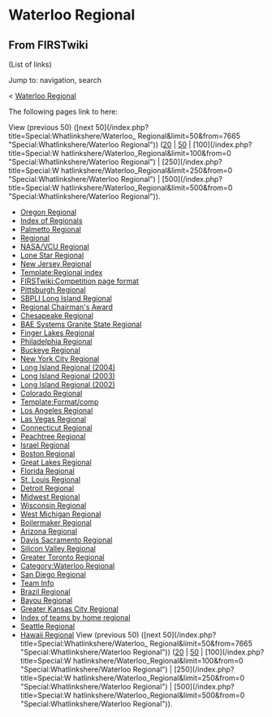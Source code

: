 # Waterloo Regional

## From FIRSTwiki

(List of links)

Jump to: navigation, search

< [Waterloo Regional](/index.php?title=Waterloo_Regional&redirect=no "Waterloo Regional")

The following pages link to here:

View (previous 50) ([next 50](/index.php?title=Special:Whatlinkshere/Waterloo_
Regional&limit=50&from=7665 "Special:Whatlinkshere/Waterloo Regional")) ([20](/index.php?title=Special:Whatlinkshere/Waterloo_Regional&limit=20&from=0 "Special:Whatlinkshere/Waterloo Regional") | [50](/index.php?title=Special:Whatlinkshere/Waterloo_Regional&limit=50&from=0 "Special:Whatlinkshere/Waterloo Regional") | [100](/index.php?title=Special:W
hatlinkshere/Waterloo_Regional&limit=100&from=0 "Special:Whatlinkshere/Waterloo Regional") | [250](/index.php?title=Special:W
hatlinkshere/Waterloo_Regional&limit=250&from=0 "Special:Whatlinkshere/Waterloo Regional") | [500](/index.php?title=Special:W
hatlinkshere/Waterloo_Regional&limit=500&from=0 "Special:Whatlinkshere/Waterloo Regional")).

- [Oregon Regional](Oregon_Regional "Oregon Regional")
- [Index of Regionals](Index_of_Regionals "Index of Regionals")
- [Palmetto Regional](Palmetto_Regional "Palmetto Regional")
- [Regional](Regional "Regional")
- [NASA/VCU Regional](NASA/VCU_Regional "NASA/VCU Regional")
- [Lone Star Regional](Lone_Star_Regional "Lone Star Regional")
- [New Jersey Regional](New_Jersey_Regional "New Jersey Regional")
- [Template:Regional index](Template:Regional_index "Template:Regional index")
- [FIRSTwiki:Competition page format](FIRSTwiki:Competition_page_format "FIRSTwiki:Competition page format")
- [Pittsburgh Regional](Pittsburgh_Regional "Pittsburgh Regional")
- [SBPLI Long Island Regional](SBPLI_Long_Island_Regional "SBPLI Long Island Regional")
- [Regional Chairman's Award](Regional_Chairman%27s_Award "Regional Chairman's Award")
- [Chesapeake Regional](Chesapeake_Regional "Chesapeake Regional")
- [BAE Systems Granite State Regional](BAE_Systems_Granite_State_Regional "BAE Systems Granite State Regional")
- [Finger Lakes Regional](Finger_Lakes_Regional "Finger Lakes Regional")
- [Philadelphia Regional](Philadelphia_Regional "Philadelphia Regional")
- [Buckeye Regional](Buckeye_Regional "Buckeye Regional")
- [New York City Regional](New_York_City_Regional "New York City Regional")
- [Long Island Regional (2004)](Long_Island_Regional_%282004%29 "Long Island Regional \(2004\)")
- [Long Island Regional (2003)](Long_Island_Regional_%282003%29 "Long Island Regional \(2003\)")
- [Long Island Regional (2002)](Long_Island_Regional_%282002%29 "Long Island Regional \(2002\)")
- [Colorado Regional](Colorado_Regional "Colorado Regional")
- [Template:Format/comp](Template:Format/comp "Template:Format/comp")
- [Los Angeles Regional](Los_Angeles_Regional "Los Angeles Regional")
- [Las Vegas Regional](Las_Vegas_Regional "Las Vegas Regional")
- [Connecticut Regional](Connecticut_Regional "Connecticut Regional")
- [Peachtree Regional](Peachtree_Regional "Peachtree Regional")
- [Israel Regional](Israel_Regional "Israel Regional")
- [Boston Regional](Boston_Regional "Boston Regional")
- [Great Lakes Regional](Great_Lakes_Regional "Great Lakes Regional")
- [Florida Regional](Florida_Regional "Florida Regional")
- [St. Louis Regional](St._Louis_Regional "St. Louis Regional")
- [Detroit Regional](Detroit_Regional "Detroit Regional")
- [Midwest Regional](Midwest_Regional "Midwest Regional")
- [Wisconsin Regional](Wisconsin_Regional "Wisconsin Regional")
- [West Michigan Regional](West_Michigan_Regional "West Michigan Regional")
- [Boilermaker Regional](Boilermaker_Regional "Boilermaker Regional")
- [Arizona Regional](Arizona_Regional "Arizona Regional")
- [Davis Sacramento Regional](Davis_Sacramento_Regional "Davis Sacramento Regional")
- [Silicon Valley Regional](Silicon_Valley_Regional "Silicon Valley Regional")
- [Greater Toronto Regional](Greater_Toronto_Regional "Greater Toronto Regional")
- [Category:Waterloo Regional](Category:Waterloo_Regional "Category:Waterloo Regional")
- [San Diego Regional](San_Diego_Regional "San Diego Regional")
- [Team Info](Team_Info "Team Info")
- [Brazil Regional](Brazil_Regional "Brazil Regional")
- [Bayou Regional](Bayou_Regional "Bayou Regional")
- [Greater Kansas City Regional](Greater_Kansas_City_Regional "Greater Kansas City Regional")
- [Index of teams by home regional](Index_of_teams_by_home_regional "Index of teams by home regional")
- [Seattle Regional](Seattle_Regional "Seattle Regional")
- [Hawaii Regional](Hawaii_Regional "Hawaii Regional") View (previous 50) ([next 50](/index.php?title=Special:Whatlinkshere/Waterloo_
  Regional&limit=50&from=7665 "Special:Whatlinkshere/Waterloo Regional")) ([20](/index.php?title=Special:Whatlinkshere/Waterloo_Regional&limit=20&from=0 "Special:Whatlinkshere/Waterloo Regional") | [50](/index.php?title=Special:Whatlinkshere/Waterloo_Regional&limit=50&from=0 "Special:Whatlinkshere/Waterloo Regional") | [100](/index.php?title=Special:W
  hatlinkshere/Waterloo_Regional&limit=100&from=0 "Special:Whatlinkshere/Waterloo Regional") | [250](/index.php?title=Special:W
  hatlinkshere/Waterloo_Regional&limit=250&from=0 "Special:Whatlinkshere/Waterloo Regional") | [500](/index.php?title=Special:W
  hatlinkshere/Waterloo_Regional&limit=500&from=0 "Special:Whatlinkshere/Waterloo Regional")).
